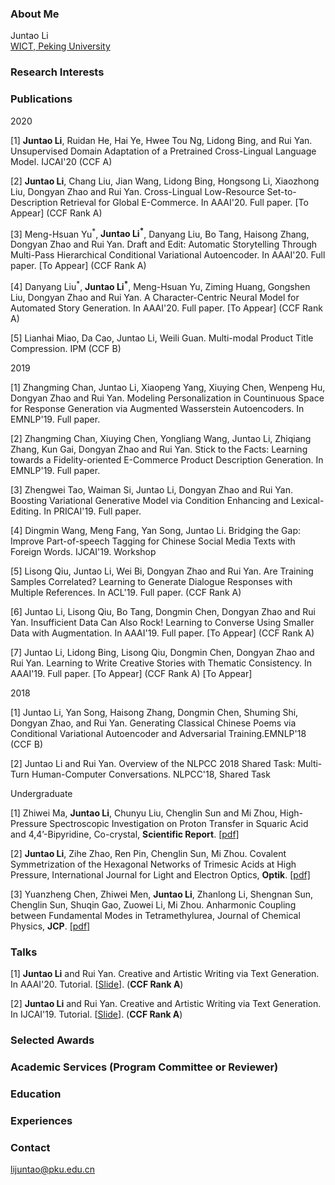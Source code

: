 ### About Me
Juntao Li<br>
[WICT, Peking University](http://www.wict.pku.edu.cn/)

### Research Interests





### Publications

2020

[1] **Juntao Li**, Ruidan He, Hai Ye, Hwee Tou Ng, Lidong Bing, and Rui Yan. Unsupervised Domain Adaptation of a Pretrained Cross-Lingual Language Model.                                         IJCAI'20 (CCF A)

[2] **Juntao Li**, Chang Liu, Jian Wang, Lidong Bing, Hongsong Li, Xiaozhong Liu, Dongyan Zhao and Rui Yan. Cross-Lingual Low-Resource Set-to-Description Retrieval for Global E-Commerce. In AAAI'20. Full paper. [To Appear] (CCF Rank A)

[3] Meng-Hsuan Yu<sup>\*</sup>, **Juntao Li<sup>*</sup>**, Danyang Liu, Bo Tang, Haisong Zhang, Dongyan Zhao and Rui Yan. Draft and Edit: Automatic Storytelling Through Multi-Pass Hierarchical Conditional Variational Autoencoder. In AAAI'20. Full paper. [To Appear] (CCF Rank A)

[4] Danyang Liu<sup>\*</sup>, **Juntao Li<sup>*</sup>**, Meng-Hsuan Yu, Ziming Huang, Gongshen Liu, Dongyan Zhao and Rui Yan. A Character-Centric Neural Model for Automated Story Generation. In AAAI'20. Full paper. [To Appear] (CCF Rank A)

[5] Lianhai Miao, Da Cao, Juntao Li, Weili Guan. Multi-modal Product Title Compression.         IPM (CCF B)



2019

[1] Zhangming Chan, Juntao Li, Xiaopeng Yang, Xiuying Chen, Wenpeng Hu, Dongyan Zhao and Rui Yan. Modeling Personalization in Countinuous Space for Response Generation via Augmented Wasserstein Autoencoders. In EMNLP'19. Full paper.

[2] Zhangming Chan, Xiuying Chen, Yongliang Wang, Juntao Li, Zhiqiang Zhang, Kun Gai, Dongyan Zhao and Rui Yan. Stick to the Facts: Learning towards a Fidelity-oriented E-Commerce Product Description Generation. In EMNLP'19. Full paper.

[3] Zhengwei Tao, Waiman Si, Juntao Li, Dongyan Zhao and Rui Yan. Boosting Variational Generative Model via Condition Enhancing and Lexical-Editing. In PRICAI'19. Full paper.

[4] Dingmin Wang, Meng Fang, Yan Song, Juntao Li. Bridging the Gap: Improve Part-of-speech Tagging for Chinese Social Media Texts with Foreign Words.                                  IJCAI'19. Workshop

[5] Lisong Qiu, Juntao Li, Wei Bi, Dongyan Zhao and Rui Yan. Are Training Samples Correlated? Learning to Generate Dialogue Responses with Multiple References. In ACL'19. Full paper. (CCF Rank A)

[6] Juntao Li, Lisong Qiu, Bo Tang, Dongmin Chen, Dongyan Zhao and Rui Yan. Insufficient Data Can Also Rock! Learning to Converse Using Smaller Data with Augmentation. In AAAI'19. Full paper. [To Appear] (CCF Rank A)

[7] Juntao Li, Lidong Bing, Lisong Qiu, Dongmin Chen, Dongyan Zhao and Rui Yan. Learning to Write Creative Stories with Thematic Consistency. In AAAI'19. Full paper. [To Appear] (CCF Rank A) [To Appear]


2018

[1] Juntao Li, Yan Song, Haisong Zhang, Dongmin Chen, Shuming Shi, Dongyan Zhao, and Rui Yan. Generating Classical Chinese Poems via Conditional Variational Autoencoder and Adversarial Training.EMNLP'18 (CCF B)

[2] Juntao Li and Rui Yan. Overview of the NLPCC 2018 Shared Task: Multi-Turn Human-Computer Conversations.                                                   NLPCC'18, Shared Task 



Undergraduate

[1] Zhiwei Ma, **Juntao Li**, Chunyu Liu, Chenglin Sun and Mi Zhou, High-Pressure Spectroscopic Investigation on Proton Transfer in Squaric Acid and 4,4’-Bipyridine, Co-crystal, **Scientific Report**. [[pdf]](https://www.nature.com/articles/s41598-017-04980-3.pdf)

[2] **Juntao Li**, Zihe Zhao, Ren Pin, Chenglin Sun, Mi Zhou. Covalent Symmetrization of the Hexagonal Networks of Trimesic Acids at High Pressure, International Journal for Light and Electron Optics, **Optik**. [[pdf]](https://www.sciencedirect.com/science/article/abs/pii/S003040261630184X)

[3] Yuanzheng Chen, Zhiwei Men, **Juntao Li**, Zhanlong Li, Shengnan Sun, Chenglin Sun, Shuqin Gao, Zuowei Li, Mi Zhou. Anharmonic Coupling between Fundamental Modes in Tetramethylurea, Journal of Chemical Physics, **JCP**. [[pdf]](https://dr.ntu.edu.sg/bitstream/10356/98746/1/Anharmonic%20coupling%20between%20fundamental%20modes%20in%20tetramethylurea.pdf)


### Talks
[1] **Juntao Li** and Rui Yan. Creative and Artistic Writing via Text Generation. In AAAI'20. Tutorial. [[Slide](https://lijuntaopku.github.io/AAAI2020-tutorial/AAAI20-tutorial.pdf)]. (**CCF Rank A**)

[2] **Juntao Li** and Rui Yan. Creative and Artistic Writing via Text Generation. In IJCAI'19. Tutorial. [[Slide](https://lijuntaopku.github.io/ijcai2019tutorial/ijcai-tutorial.pdf)]. (**CCF Rank A**)
    





### Selected Awards




### Academic Services (Program Committee or Reviewer)


### Education

### Experiences

### Contact
lijuntao@pku.edu.cn

